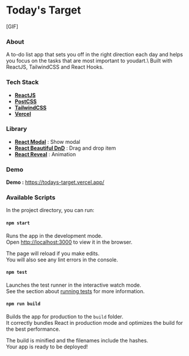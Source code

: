 # Today's Target

[GIF]

### About
A to-do list app that sets you off in the right direction each day and helps you focus on the tasks that are most important to youdart.\ 
Built with ReactJS, TailwindCSS and React Hooks.

### Tech Stack
- [**ReactJS**](https://github.com/facebook/create-react-app)
- [**PostCSS**](https://postcss.org/)
- [**TailwindCSS**](https://tailwindcss.com/)
- [**Vercel**](https://vercel.com/)

### Library
- [**React Modal**](https://www.npmjs.com/package/react-modal) : Show modal
- [**React Beautiful DnD**](https://github.com/atlassian/react-beautiful-dnd) : Drag and drop item
- [**React Reveal**](https://www.react-reveal.com/) : Animation 

### Demo
**Demo :** https://todays-target.vercel.app/

### Available Scripts

In the project directory, you can run:

#### `npm start`

Runs the app in the development mode.\
Open [http://localhost:3000](http://localhost:3000) to view it in the browser.

The page will reload if you make edits.\
You will also see any lint errors in the console.

#### `npm test`

Launches the test runner in the interactive watch mode.\
See the section about [running tests](https://facebook.github.io/create-react-app/docs/running-tests) for more information.

#### `npm run build`

Builds the app for production to the `build` folder.\
It correctly bundles React in production mode and optimizes the build for the best performance.

The build is minified and the filenames include the hashes.\
Your app is ready to be deployed!
